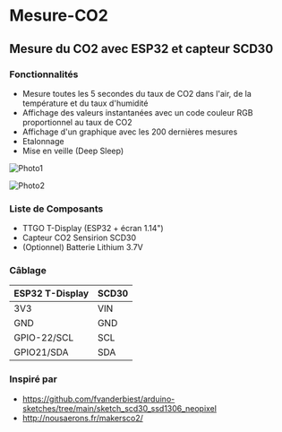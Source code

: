 # Mesure-CO2

## Mesure du CO2 avec ESP32 et capteur SCD30

### Fonctionnalités
- Mesure toutes les 5 secondes du taux de CO2 dans l'air, de la température et du taux d'humidité
- Affichage des valeurs instantanées avec un code couleur RGB proportionnel au taux de CO2
- Affichage d'un graphique avec les 200 dernières mesures
- Etalonnage
- Mise en veille (Deep Sleep)

![Photo1](https://github.com/Loutre-LNO/Mesure-CO2/blob/main/Photos/IMG_20220117_152548.jpg)

![Photo2](https://github.com/Loutre-LNO/Mesure-CO2/blob/main/Photos/IMG_20220117_152540.jpg)


### Liste de Composants
- TTGO T-Display (ESP32 + écran 1.14")
- Capteur CO2 Sensirion SCD30
- (Optionnel) Batterie Lithium 3.7V

### Câblage
|ESP32 T-Display|SCD30|
|-----|-----|
|3V3|VIN|
|GND|GND|
|GPIO-22/SCL|SCL|
|GPIO21/SDA|SDA|



### Inspiré par
- https://github.com/fvanderbiest/arduino-sketches/tree/main/sketch_scd30_ssd1306_neopixel
- http://nousaerons.fr/makersco2/

